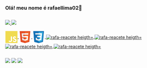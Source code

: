 ### Olá! meu nome é rafaellima02👋

##
<div>
  <a href="https://github.com/rafaellima02">
  <img height="180em" src="https://github-readme-stats.vercel.app/api?username=rafaellima02&show_icons=true&theme=midnight-purple&include_all_comits-true&count_private=true"/>
  <img height="180em" src="https://github-readme-stats.vercel.app/api/top-langs/?username=rafaellima02&layout=compact&langs_count=16&theme=dark"/>
  </div>
<div style="display: inline_block"><br>
  <img align="center" alt="rafa-js height="30" width="40" src="https://raw.githubusercontent.com/devicons/devicon/master/icons/javascript/javascript-plain.svg">
  <img align="center" alt="rafa-HTML height="30" width="40" src="https://raw.githubusercontent.com/devicons/devicon/master/icons/html5/html5-original.svg">
  <img align="center" alt="rafa-CSS height="30" width="40" src="https://raw.githubusercontent.com/devicons/devicon/master/icons/css3/css3-original.svg">
  <img align="center" alt="rafa-reacete heigth="30" width="40" src="https://cdn.jsdelivr.net/gh/devicons/devicon/icons/react/react-original.svg" />
  <img align="center" alt="rafa-reacete heigth="30" width="40" src="https://cdn.jsdelivr.net/gh/devicons/devicon/icons/babel/babel-original.svg" />
  <img align="center" alt="rafa-reacete heigth="30" width="40" src="https://cdn.jsdelivr.net/gh/devicons/devicon/icons/electron/electron-original.svg" />  
  <img align="center" alt="rafa-reacete heigth="30" width="40" src="https://cdn.jsdelivr.net/gh/devicons/devicon/icons/handlebars/andlebars-plain-wordmark.svg" />

                  
  </div>    
  
  ##
  <div>
    <a href="https://www.instagram.com/rlima.07/" target="_blank"><img src="https://img.shields.io/badge/-Instagram-%23E4405F?style-for-the-badge&logo-instagram&logocolor-white"
    target="_blank"></a>
    <a href="https://www.linkedin.com/in/rafael-lima-49990a234/" target="_blank"><img src="https://img.shields.io/badge/-LinkedIn-%230077B5?style=for-the-badge&logo=linkedin&logoColor=white" target="_blank"></a>
    <a href = "mailto:rafaellima.rlgs@gmail.com"><img src="https://img.shields.io/badge/-Gmail-%23333?style=for-thebadge&logo=gmail&logoColor=white" target="_blank"></a>
    </div>
